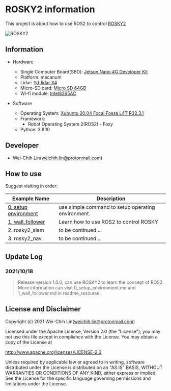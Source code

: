 # ROSKY2 information

This project is about how to use ROS2 to control [ROSKY2](https://www.icshop.com.tw/product-page.php?28182)

![ROSKY2](https://i.imgur.com/WU13drn.jpg)


## Information

- Hardware
  - Single Computer Board(SBD): [Jetson Nano 4G Developer Kit](https://www.icshop.com.tw/product-page.php?27812)
  - Platform: mecanum
  - Lidar: [Yd-lidar X4](https://www.icshop.com.tw/product-page.php?26030)
  - Micro-SD card: [Micro SD 64GB](https://www.icshop.com.tw/product-page.php?27389)
  - Wi-fi module: [Intel8265AC](https://www.icshop.com.tw/product-page.php?27325)

- Software
  - Operating System: [Xubuntu 20.04 Focal Fossa L4T R32.3.1](https://forums.developer.nvidia.com/t/xubuntu-20-04-focal-fossa-l4t-r32-3-1-custom-image-for-the-jetson-nano/121768)
  - Framework:
    - Robot Operating System 2(ROS2) - Foxy
  - Python: 3.8.10

## Developer

- Wei-Chih Lin(weichih.lin@protonmail.com)

## How to use
Suggest visiting in order:

| Example Name | Description  |
| ------------ | -------------|
| [0. setup environment](https://github.com/CIRCUSPi/ROSKY2/blob/main/readme_resource/0_setup_environment.md) | use simple command to setup operating environment.     |
| [1. wall_follower](https://github.com/kjoelovelife/ROSKY2/blob/main/readme_resource/1_wall_follower.md)| Learn how to use ROS2 to control ROSKY |
| 2. rosky2_slam | to be continued ...  |
| 3. rosky2_nav  | to be continued ...  |

## Update Log

### 2021/10/18
> Release version 1.0.0, can use ROSKY2 to learn the concept of ROS2.
> More information can visit 0_setup_environment.md and 1_wall_follower.md in readme_resourse. 

## License and Disclaimer
Copyright (c) 2021 Wei-Chih Lin(weichih.lin@protonmail.com)

Licensed under the Apache License, Version 2.0 (the "License");
you may not use this file except in compliance with the License.
You may obtain a copy of the License at

http://www.apache.org/licenses/LICENSE-2.0

Unless required by applicable law or agreed to in writing, software
distributed under the License is distributed on an "AS IS" BASIS,
WITHOUT WARRANTIES OR CONDITIONS OF ANY KIND, either express or implied.
See the License for the specific language governing permissions and
limitations under the License.